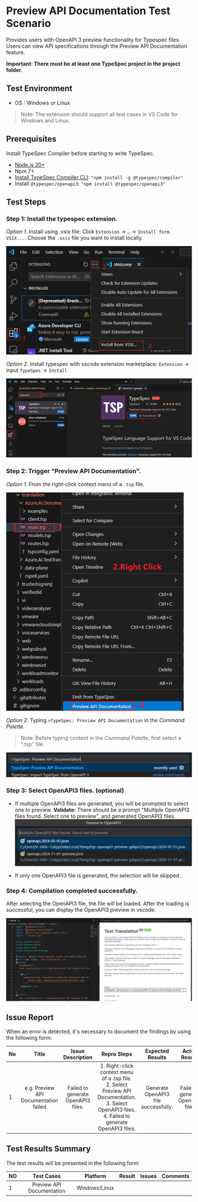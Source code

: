 # Preview API Documentation Test Scenario

Provides users with OpenAPI 3 preview functionality for Typespec files. Users can view API specifications through the Preview API Documentation feature.

**Important: There must be at least one TypeSpec project in the project folder.**

## Test Environment

- OS : Windows or Linux

> Note: The extension should support all test cases in VS Code for Windows and Linux.

## Prerequisites

Install TypeSpec Compiler before starting to write TypeSpec.

- [Node.js 20+](https://nodejs.org/download/)
- Npm 7+
- [Install TypeSpec Compiler CLI](https://typespec.io/docs/): `"npm install -g @typespec/compiler"`
- Install `@typespec/openapi3`: `"npm install @typespec/openapi3"`

## Test Steps

### Step 1: Install the typespec extension.

_Option 1_. Install using .vsix file:
Click `Extension` -> `…` -> `Install form VSIX...`. Choose the `.vsix` file you want to install locally.

![alt text](./images/InstallTypespec_VSIX.png)

_Option 2_. Install typespec with vscode extension marketplace:
`Extension` -> input `TypeSpec` -> `Install`

![alt text](./images/InstallTypespec_ExtensionMarketplaceTest01.png)

### Step 2: Trigger "Preview API Documentation".

_Option 1_. From the right-click context menu of a `.tsp` file.

![alt text](./images/TriggerPreviewAPIDocumentation_right-click.png)

_Option 2_. Typing `>TypeSpec: Preview API Documentation` in the _Command Palette_.

> Note: Before typing content in the _Command Palette_, first select a ".tsp" file.

![alt text](./images/TriggerPreviewAPIDocumentation_Option2.png)

### Step 3: Select OpenAPI3 files. (optional)

- If multiple OpenAPI3 files are generated, you will be prompted to select one to preview.
  **Validate:** There should be a prompt "Multiple OpenAPI3 files found. Select one to preview", and generated OpenAPI3 files.
  ![alt text](./images/PreviewAPIDocumentation_SelectOpenAPI3File.png)

- If only one OpenAPI3 file is generated, the selection will be skipped.

### Step 4: Compilation completed successfully.

After selecting the OpenAPI3 file, the file will be loaded. After the loading is successful, you can display the OpenAPI3 preview in vscode.

![alt text](./images/PreviewAPIDocumentation_CompilationSuccessfully.png)

## Issue Report

When an error is detected, it's necessary to document the findings by using the following form:

| No  |                  Title                  |         Issue Description          |                                                                            Repro Steps                                                                            |           Expected Results           |           Actual Results           |  Comments  |
| --- | :-------------------------------------: | :--------------------------------: | :---------------------------------------------------------------------------------------------------------------------------------------------------------------: | :----------------------------------: | :--------------------------------: | :--------: |
| 1   | e.g. Preview API Documentation failed | Failed to generate OpenAPI3 files. | 1. Right-click context menu of a .tsp file. <br> 2. Select Preview API Documentation. <br> 3. Select OpenAPI3 files. <br> 4. Failed to generate OpenAPI3 files. | Generate OpenAPI3 file successfully. | Failed to generate OpenAPI3 files. | Issue link |

## Test Results Summary

The test results will be presented in the following form:

| NO  |         Test Cases          |   Platform    | Result | Issues | Comments |
| --- | :-------------------------: | :-----------: | :----: | :----: | :------: |
| 1   | Preview API Documentation | Windows/Linux |        |        |          |
